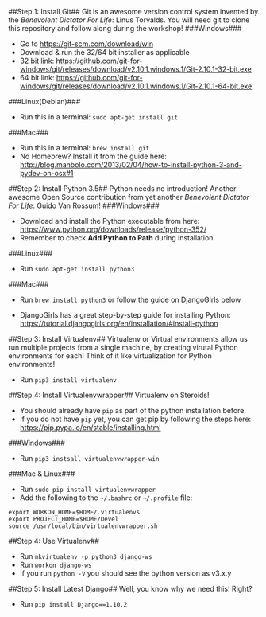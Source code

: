 ##Step 1: Install Git##
Git is an awesome version control system invented by the *Benevolent Dictator For Life*: Linus Torvalds. You will need git to clone this repository and follow along during the workshop!
###Windows###
- Go to https://git-scm.com/download/win
- Download & run the 32/64 bit installer as applicable
- 32 bit link: https://github.com/git-for-windows/git/releases/download/v2.10.1.windows.1/Git-2.10.1-32-bit.exe
- 64 bit link: https://github.com/git-for-windows/git/releases/download/v2.10.1.windows.1/Git-2.10.1-64-bit.exe

###Linux(Debian)###
- Run this in a terminal: `sudo apt-get install git`

###Mac###
- Run this in a terminal: `brew install git`
- No Homebrew? Install it from the guide here: http://blog.manbolo.com/2013/02/04/how-to-install-python-3-and-pydev-on-osx#1 

##Step 2: Install Python 3.5##
Python needs no introduction! Another awesome Open Source contribution from yet another *Benevolent Dictator For Life*: Guido Van Rossum!
###Windows###
- Download and install the Python executable from here: https://www.python.org/downloads/release/python-352/
- Remember to check **Add Python to Path** during installation.

###Linux###
- Run `sudo apt-get install python3`

###Mac###
- Run `brew install python3` or follow the guide on DjangoGirls below

- DjangoGirls has a great step-by-step guide for installing Python: 
https://tutorial.djangogirls.org/en/installation/#install-python

##Step 3: Install Virtualenv##
Virtualenv or Virtual environments allow us run multiple projects from a single machine, by creating virutal Python environments for each! Think of it like virtualization for Python environments!

- Run `pip3 install virtualenv`

##Step 4: Install Virtualenvwrapper##
Virtualenv on Steroids!

- You should already have `pip` as part of the python installation before. 
- If you do not have `pip` yet, you can get pip by following the steps here: https://pip.pypa.io/en/stable/installing.html

###Windows###
- Run `pip3 instsall virtualenvwrapper-win`

###Mac & Linux###
- Run `sudo pip install virtualenvwrapper`
- Add the following to the `~/.bashrc` or `~/.profile` file:
```
export WORKON_HOME=$HOME/.virtualenvs
export PROJECT_HOME=$HOME/Devel
source /usr/local/bin/virtualenvwrapper.sh
```
##Step 4: Use Virtualenv##
- Run `mkvirtualenv -p python3 django-ws`
- Run `workon django-ws`
- If you run `python -V` you should see the python version as v3.x.y

##Step 5: Install Latest Django##
Well, you know why we need this! Right?

- Run `pip install Django==1.10.2`
